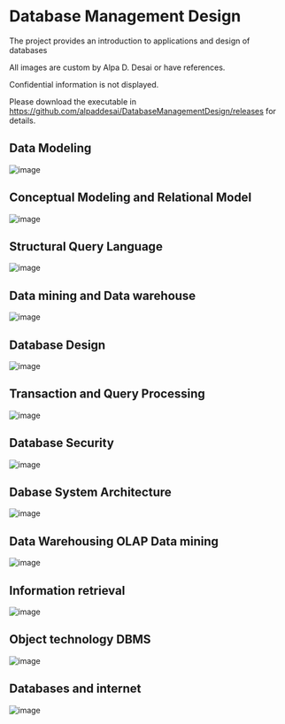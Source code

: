 # Database Management Design


The project provides an introduction to applications and design of databases

All images are custom by Alpa D. Desai or have references.

Confidential information is not displayed.

Please download the executable in https://github.com/alpaddesai/DatabaseManagementDesign/releases for details.

## Data Modeling
![image]()

## Conceptual Modeling and Relational Model
![image]()

## Structural Query Language
![image]()

## Data mining and Data warehouse
![image]()

## Database Design
![image]()

## Transaction and Query Processing
![image]()

## Database Security
![image]()

## Dabase System Architecture
![image]()

## Data Warehousing OLAP Data mining
![image]()

## Information retrieval
![image]()

## Object technology DBMS
![image]()

## Databases and internet
![image]()
